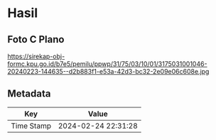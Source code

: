 # Hasil

## Foto C Plano

https://sirekap-obj-formc.kpu.go.id/b7e5/pemilu/ppwp/31/75/03/10/01/3175031001046-20240223-144635--d2b883f1-e53a-42d3-bc32-2e09e06c608e.jpg


## Metadata

| Key        | Value               |
| ---------- | ------------------- |
| Time Stamp | 2024-02-24 22:31:28 |



